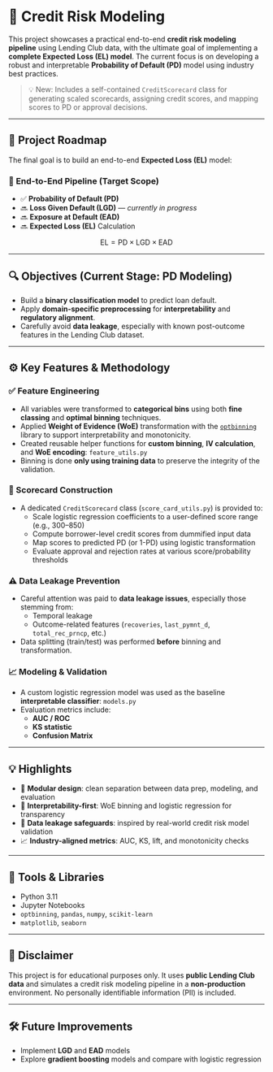 # 🏦 Credit Risk Modeling

This project showcases a practical end-to-end **credit risk modeling pipeline** using Lending Club data, with the ultimate goal of implementing a **complete Expected Loss (EL) model**. The current focus is on developing a robust and interpretable **Probability of Default (PD)** model using industry best practices.

> 💡 New: Includes a self-contained `CreditScorecard` class for generating scaled scorecards, assigning credit scores, and mapping scores to PD or approval decisions.

---

## 📌 Project Roadmap

The final goal is to build an end-to-end **Expected Loss (EL)** model:

### 🔁 End-to-End Pipeline (Target Scope)
- ✅ **Probability of Default (PD)** 
- 🔜 **Loss Given Default (LGD)** — *currently in progress*
- 🔜 **Exposure at Default (EAD)**
- 🔜 **Expected Loss (EL)** Calculation  
  
$$
\textrm{EL} = \textrm{PD} \times \textrm{LGD} \times \textrm{EAD}
$$

---

## 🔍 Objectives (Current Stage: PD Modeling)

- Build a **binary classification model** to predict loan default.
- Apply **domain-specific preprocessing** for **interpretability** and **regulatory alignment**.
- Carefully avoid **data leakage**, especially with known post-outcome features in the Lending Club dataset.

---

## ⚙️ Key Features & Methodology

### ✅ Feature Engineering

- All variables were transformed to **categorical bins** using both **fine classing** and **optimal binning** techniques.
- Applied **Weight of Evidence (WoE)** transformation with the [`optbinning`](https://gnpalencia.org/optbinning/) library to support interpretability and monotonicity.
- Created reusable helper functions for **custom binning**, **IV calculation**, and **WoE encoding**: `feature_utils.py`
- Binning is done **only using training data** to preserve the integrity of the validation.

### 🧮 Scorecard Construction

- A dedicated `CreditScorecard` class (`score_card_utils.py`) is provided to:
  - Scale logistic regression coefficients to a user-defined score range (e.g., 300–850)
  - Compute borrower-level credit scores from dummified input data
  - Map scores to predicted PD (or 1-PD) using logistic transformation
  - Evaluate approval and rejection rates at various score/probability thresholds

### ⚠️ Data Leakage Prevention

- Careful attention was paid to **data leakage issues**, especially those stemming from:
  - Temporal leakage
  - Outcome-related features (`recoveries`, `last_pymnt_d`, `total_rec_prncp`, etc.)
- Data splitting (train/test) was performed **before** binning and transformation.

### 📈 Modeling & Validation

- A custom logistic regression model was used as the baseline **interpretable classifier**: `models.py`
- Evaluation metrics include:
  - **AUC / ROC**
  - **KS statistic**
  - **Confusion Matrix**

---

## 💡 Highlights

- 🧩 **Modular design**: clean separation between data prep, modeling, and evaluation
- 🧠 **Interpretability-first**: WoE binning and logistic regression for transparency
- 🔐 **Data leakage safeguards**: inspired by real-world credit risk model validation
- 📈 **Industry-aligned metrics**: AUC, KS, lift, and monotonicity checks

---

## 🧰 Tools & Libraries

- Python 3.11
- Jupyter Notebooks
- `optbinning`, `pandas`, `numpy`, `scikit-learn`
- `matplotlib`, `seaborn`

---

## 📜 Disclaimer

This project is for educational purposes only. It uses **public Lending Club data** and simulates a credit risk modeling pipeline in a **non-production** environment. No personally identifiable information (PII) is included.

---

## 🛠️ Future Improvements

- Implement **LGD** and **EAD** models
- Explore **gradient boosting** models and compare with logistic regression


